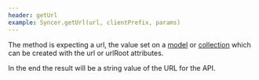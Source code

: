 ```yaml
---
header: getUrl
example: Syncer.getUrl(url, clientPrefix, params)
---
```


The method is expecting a url, the value set on a [model](/model#url) or [collection](/collection#url) which can be created with the url or urlRoot attributes.

In the end the result will be a string value of the URL for the API.
